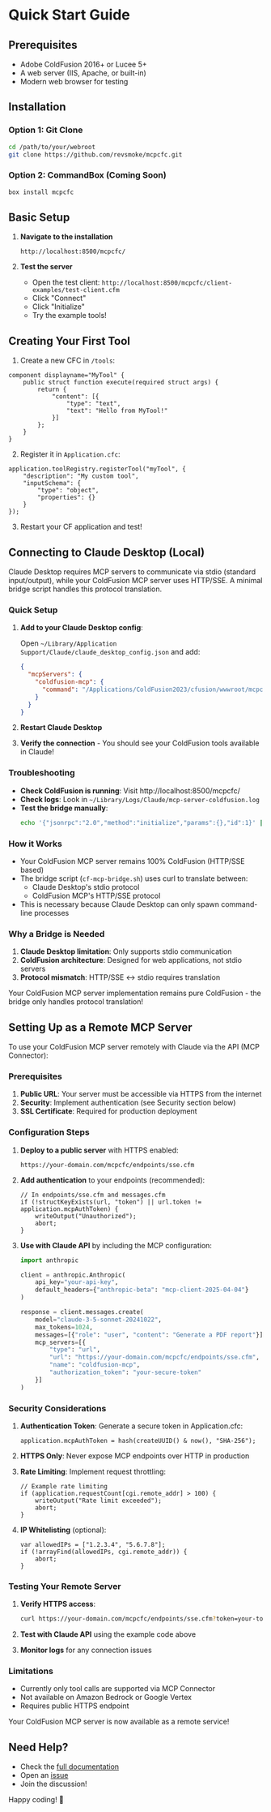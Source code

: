 # Quick Start Guide

## Prerequisites

- Adobe ColdFusion 2016+ or Lucee 5+
- A web server (IIS, Apache, or built-in)
- Modern web browser for testing

## Installation

### Option 1: Git Clone
```bash
cd /path/to/your/webroot
git clone https://github.com/revsmoke/mcpcfc.git
```

### Option 2: CommandBox (Coming Soon)
```bash
box install mcpcfc
```

## Basic Setup

1. **Navigate to the installation**
   ```
   http://localhost:8500/mcpcfc/
   ```

2. **Test the server**
   - Open the test client: `http://localhost:8500/mcpcfc/client-examples/test-client.cfm`
   - Click "Connect"
   - Click "Initialize"
   - Try the example tools!

## Creating Your First Tool

1. Create a new CFC in `/tools`:
```cfscript
component displayname="MyTool" {
    public struct function execute(required struct args) {
        return {
            "content": [{
                "type": "text",
                "text": "Hello from MyTool!"
            }]
        };
    }
}
```

2. Register it in `Application.cfc`:
```cfscript
application.toolRegistry.registerTool("myTool", {
    "description": "My custom tool",
    "inputSchema": {
        "type": "object",
        "properties": {}
    }
});
```

3. Restart your CF application and test!

## Connecting to Claude Desktop (Local)

Claude Desktop requires MCP servers to communicate via stdio (standard input/output), while your ColdFusion MCP server uses HTTP/SSE. A minimal bridge script handles this protocol translation.

### Quick Setup

1. **Add to your Claude Desktop config**:

   Open `~/Library/Application Support/Claude/claude_desktop_config.json` and add:

   ```json
   {
     "mcpServers": {
       "coldfusion-mcp": {
         "command": "/Applications/ColdFusion2023/cfusion/wwwroot/mcpcfc/cf-mcp-clean-bridge.sh"
       }
     }
   }
   ```

2. **Restart Claude Desktop**

3. **Verify the connection** - You should see your ColdFusion tools available in Claude!

### Troubleshooting

- **Check ColdFusion is running**: Visit http://localhost:8500/mcpcfc/
- **Check logs**: Look in `~/Library/Logs/Claude/mcp-server-coldfusion.log`
- **Test the bridge manually**: 
  ```bash
  echo '{"jsonrpc":"2.0","method":"initialize","params":{},"id":1}' | ./cf-mcp-clean-bridge.sh
  ```

### How it Works

- Your ColdFusion MCP server remains 100% ColdFusion (HTTP/SSE based)
- The bridge script (`cf-mcp-bridge.sh`) uses curl to translate between:
  - Claude Desktop's stdio protocol
  - ColdFusion MCP's HTTP/SSE protocol
- This is necessary because Claude Desktop can only spawn command-line processes

### Why a Bridge is Needed

1. **Claude Desktop limitation**: Only supports stdio communication
2. **ColdFusion architecture**: Designed for web applications, not stdio servers
3. **Protocol mismatch**: HTTP/SSE ↔ stdio requires translation

Your ColdFusion MCP server implementation remains pure ColdFusion - the bridge only handles protocol translation!

## Setting Up as a Remote MCP Server

To use your ColdFusion MCP server remotely with Claude via the API (MCP Connector):

### Prerequisites

1. **Public URL**: Your server must be accessible via HTTPS from the internet
2. **Security**: Implement authentication (see Security section below)
3. **SSL Certificate**: Required for production deployment

### Configuration Steps

1. **Deploy to a public server** with HTTPS enabled:
   ```
   https://your-domain.com/mcpcfc/endpoints/sse.cfm
   ```

2. **Add authentication** to your endpoints (recommended):
   ```cfscript
   // In endpoints/sse.cfm and messages.cfm
   if (!structKeyExists(url, "token") || url.token != application.mcpAuthToken) {
       writeOutput("Unauthorized");
       abort;
   }
   ```

3. **Use with Claude API** by including the MCP configuration:
   ```python
   import anthropic
   
   client = anthropic.Anthropic(
       api_key="your-api-key",
       default_headers={"anthropic-beta": "mcp-client-2025-04-04"}
   )
   
   response = client.messages.create(
       model="claude-3-5-sonnet-20241022",
       max_tokens=1024,
       messages=[{"role": "user", "content": "Generate a PDF report"}],
       mcp_servers=[{
           "type": "url",
           "url": "https://your-domain.com/mcpcfc/endpoints/sse.cfm",
           "name": "coldfusion-mcp",
           "authorization_token": "your-secure-token"
       }]
   )
   ```

### Security Considerations

1. **Authentication Token**: Generate a secure token in Application.cfc:
   ```cfscript
   application.mcpAuthToken = hash(createUUID() & now(), "SHA-256");
   ```

2. **HTTPS Only**: Never expose MCP endpoints over HTTP in production

3. **Rate Limiting**: Implement request throttling:
   ```cfscript
   // Example rate limiting
   if (application.requestCount[cgi.remote_addr] > 100) {
       writeOutput("Rate limit exceeded");
       abort;
   }
   ```

4. **IP Whitelisting** (optional):
   ```cfscript
   var allowedIPs = ["1.2.3.4", "5.6.7.8"];
   if (!arrayFind(allowedIPs, cgi.remote_addr)) {
       abort;
   }
   ```

### Testing Your Remote Server

1. **Verify HTTPS access**:
   ```bash
   curl https://your-domain.com/mcpcfc/endpoints/sse.cfm?token=your-token
   ```

2. **Test with Claude API** using the example code above

3. **Monitor logs** for any connection issues

### Limitations

- Currently only tool calls are supported via MCP Connector
- Not available on Amazon Bedrock or Google Vertex
- Requires public HTTPS endpoint

Your ColdFusion MCP server is now available as a remote service!

## Need Help?

- Check the [full documentation](README.md)
- Open an [issue](https://github.com/revsmoke/mcpcfc/issues)
- Join the discussion!

Happy coding! 🚀
